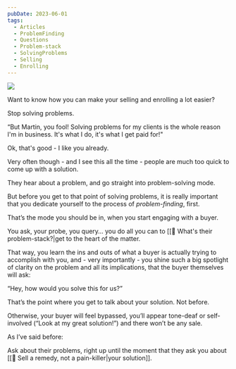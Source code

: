 ```yaml
---
pubDate: 2023-06-01
tags:
  - Articles
  - ProblemFinding
  - Questions
  - Problem-stack
  - SolvingProblems
  - Selling
  - Enrolling
---
```




![](Media/SalesFlowCoach.app_Problem-seeking-vs-problem-finding_MartinStellar_Illustrations.png)

 
Want to know how you can make your selling and enrolling a lot easier?
 
Stop solving problems. 

“But Martin, you fool! Solving problems for my clients is the whole reason I'm in business. It's what I do, it's what I get paid for!"

Ok, that's good - I like you already.

Very often though - and I see this all the time - people are much too quick to come up with a solution.

They hear about a problem, and go straight into problem-solving mode.

But before you get to that point of solving problems, it is really important that you dedicate yourself to the process of *problem-finding*, first.

That’s the mode you should be in, when you start engaging with a buyer.

You ask, your probe, you query… you do all you can to [[📄 What's their problem-stack?|get to the heart of the matter.

That way, you learn the ins and outs of what a buyer is actually trying to accomplish with you, and - very importantly - you shine such a big spotlight of clarity on the problem and all its implications, that the buyer themselves will ask:

“Hey, how would you solve this for us?”

That’s the point where you get to talk about your solution. Not before.

Otherwise, your buyer will feel bypassed, you’ll appear tone-deaf or self-involved (“Look at my great solution!”) and there won’t be any sale.

As I’ve said before:

Ask about their problems, right up until the moment that they ask you about [[📄 Sell a remedy, not a pain-killer|your solution]].

